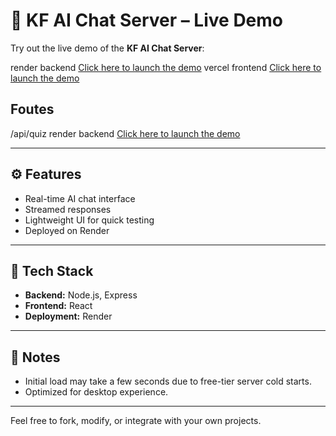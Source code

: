 # 🧠 KF AI Chat Server – Live Demo

Try out the live demo of the **KF AI Chat Server**:

render backend [Click here to launch the demo](https://kf-ai-server.onrender.com/)
vercel frontend [Click here to launch the demo](https://ai-assistant-six-gray.vercel.app/)

## Foutes

/api/quiz render backend [Click here to launch the demo](https://kf-ai-server.onrender.com/api/quiz)

---

## ⚙️ Features

- Real-time AI chat interface
- Streamed responses
- Lightweight UI for quick testing
- Deployed on Render

---

## 🔗 Tech Stack

- **Backend:** Node.js, Express
- **Frontend:** React
- **Deployment:** Render

---

## 📌 Notes

- Initial load may take a few seconds due to free-tier server cold starts.
- Optimized for desktop experience.

---

Feel free to fork, modify, or integrate with your own projects.
